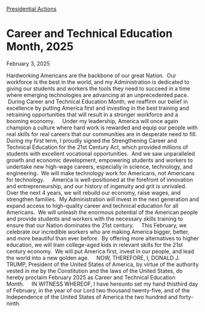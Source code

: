 [Presidential Actions](https://www.whitehouse.gov/presidential-actions/)

# 					Career and Technical Education Month, 2025				

February 3, 2025

Hardworking Americans are the backbone of our great Nation.  Our workforce is the best in the world, and my Administration is dedicated to giving our students and workers the tools they need to succeed in a time where emerging technologies are advancing at an unprecedented pace.  During Career and Technical Education Month, we reaffirm our belief in excellence by putting America first and investing in the best training and retraining opportunities that will result in a stronger workforce and a booming economy.     Under my leadership, America will once again champion a culture where hard work is rewarded and equip our people with real skills for real careers that our communities are in desperate need to fill.  During my first term, I proudly signed the Strengthening Career and Technical Education for the 21st Century Act, which provided millions of students with excellent vocational opportunities.  And we saw unparalleled growth and economic development, empowering students and workers to undertake new high-wage careers, especially in science, technology, and engineering.  We will make technology work for Americans, not Americans for technology.     America is well-positioned at the forefront of innovation and entrepreneurship, and our history of ingenuity and grit is unrivaled.  Over the next 4 years, we will rebuild our economy, raise wages, and strengthen families.  My Administration will invest in the next generation and expand access to high-quality career and technical education for all Americans.  We will unleash the enormous potential of the American people and provide students and workers with the necessary skills training to ensure that our Nation dominates the 21st century.     This February, we celebrate our incredible workers who are making America bigger, better, and more beautiful than ever before.  By offering more alternatives to higher education, we will train college-aged kids in relevant skills for the 21st century economy.  We will put America first, invest in our people, and lead the world into a new golden age.     NOW, THEREFORE, I, DONALD J. TRUMP, President of the United States of America, by virtue of the authority vested in me by the Constitution and the laws of the United States, do hereby proclaim February 2025 as Career and Technical Education Month.     IN WITNESS WHEREOF, I have hereunto set my hand thisthird day of February, in the year of our Lord two thousand twenty-five, and of the Independence of the United States of America the two hundred and forty-ninth.
